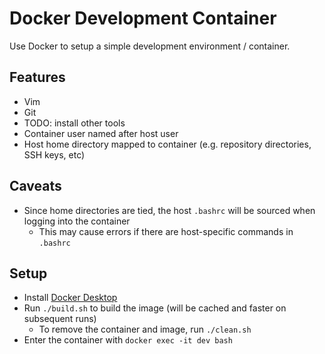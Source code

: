 # Docker Development Container

Use Docker to setup a simple development environment / container.

## Features

* Vim
* Git
* TODO: install other tools
* Container user named after host user
* Host home directory mapped to container (e.g. repository directories, SSH keys, etc)

## Caveats

* Since home directories are tied, the host `.bashrc` will be sourced when logging into the container
    - This may cause errors if there are host-specific commands in `.bashrc`

## Setup

* Install [Docker Desktop](https://www.docker.com/products/docker-desktop/)
* Run `./build.sh` to build the image (will be cached and faster on subsequent runs)
    - To remove the container and image, run `./clean.sh`
* Enter the container with `docker exec -it dev bash`
